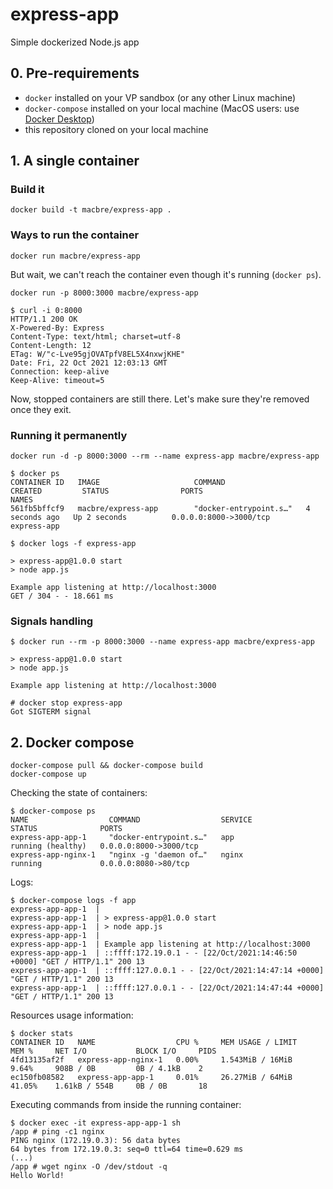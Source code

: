 # express-app
Simple dockerized Node.js app

## 0. Pre-requirements

* `docker` installed on your VP sandbox (or any other Linux machine)
* `docker-compose` installed on your local machine (MacOS users: use [Docker Desktop](https://www.docker.com/products/docker-desktop))
* this repository cloned on your local machine

## 1. A single container

### Build it

```
docker build -t macbre/express-app .
```

### Ways to run the container

```
docker run macbre/express-app
```

But wait, we can't reach the container even though it's running (`docker ps`).

```
docker run -p 8000:3000 macbre/express-app
```

```
$ curl -i 0:8000
HTTP/1.1 200 OK
X-Powered-By: Express
Content-Type: text/html; charset=utf-8
Content-Length: 12
ETag: W/"c-Lve95gjOVATpfV8EL5X4nxwjKHE"
Date: Fri, 22 Oct 2021 12:03:13 GMT
Connection: keep-alive
Keep-Alive: timeout=5
```

Now, stopped containers are still there. Let's make sure they're removed once they exit.

### Running it permanently

```
docker run -d -p 8000:3000 --rm --name express-app macbre/express-app
```

```
$ docker ps
CONTAINER ID   IMAGE                     COMMAND                  CREATED         STATUS                PORTS                                                                                                NAMES
561fb5bffcf9   macbre/express-app        "docker-entrypoint.s…"   4 seconds ago   Up 2 seconds          0.0.0.0:8000->3000/tcp                                                                               express-app
```

```
$ docker logs -f express-app

> express-app@1.0.0 start
> node app.js

Example app listening at http://localhost:3000
GET / 304 - - 18.661 ms
```

### Signals handling

```
$ docker run --rm -p 8000:3000 --name express-app macbre/express-app

> express-app@1.0.0 start
> node app.js

Example app listening at http://localhost:3000

# docker stop express-app
Got SIGTERM signal
```

## 2. Docker compose

```
docker-compose pull && docker-compose build
docker-compose up
```

Checking the state of containers:

```
$ docker-compose ps
NAME                  COMMAND                  SERVICE             STATUS              PORTS
express-app-app-1     "docker-entrypoint.s…"   app                 running (healthy)   0.0.0.0:8000->3000/tcp
express-app-nginx-1   "nginx -g 'daemon of…"   nginx               running             0.0.0.0:8080->80/tcp
```

Logs:

```
$ docker-compose logs -f app
express-app-app-1  | 
express-app-app-1  | > express-app@1.0.0 start
express-app-app-1  | > node app.js
express-app-app-1  | 
express-app-app-1  | Example app listening at http://localhost:3000
express-app-app-1  | ::ffff:172.19.0.1 - - [22/Oct/2021:14:46:50 +0000] "GET / HTTP/1.1" 200 13
express-app-app-1  | ::ffff:127.0.0.1 - - [22/Oct/2021:14:47:14 +0000] "GET / HTTP/1.1" 200 13
express-app-app-1  | ::ffff:127.0.0.1 - - [22/Oct/2021:14:47:44 +0000] "GET / HTTP/1.1" 200 13
```

Resources usage information:

```
$ docker stats
CONTAINER ID   NAME                  CPU %     MEM USAGE / LIMIT     MEM %     NET I/O           BLOCK I/O     PIDS
4fd13135af2f   express-app-nginx-1   0.00%     1.543MiB / 16MiB      9.64%     908B / 0B         0B / 4.1kB    2
ec150fb08582   express-app-app-1     0.01%     26.27MiB / 64MiB      41.05%    1.61kB / 554B     0B / 0B       18
```

Executing commands from inside the running container:

```
$ docker exec -it express-app-app-1 sh
/app # ping -c1 nginx
PING nginx (172.19.0.3): 56 data bytes
64 bytes from 172.19.0.3: seq=0 ttl=64 time=0.629 ms
(...)
/app # wget nginx -O /dev/stdout -q
Hello World!
```
